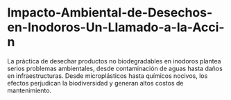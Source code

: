 # Impacto-Ambiental-de-Desechos-en-Inodoros-Un-Llamado-a-la-Acci-n
La práctica de desechar productos no biodegradables en inodoros plantea serios problemas ambientales, desde contaminación de aguas hasta daños en infraestructuras. Desde microplásticos hasta químicos nocivos, los efectos perjudican la biodiversidad y generan altos costos de mantenimiento. 
